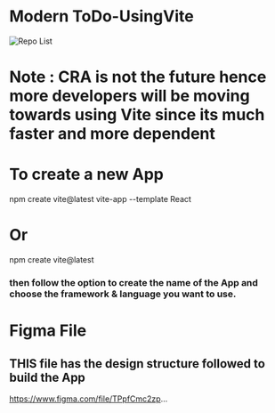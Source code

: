 # Modern ToDo-UsingVite

![Repo List](./image/image.png)

# Note : CRA is not the future hence more developers will be moving towards using Vite since its much faster and more dependent

# To create a new App
npm create vite@latest vite-app --template React

# Or
npm create vite@latest 

### then follow the option to create the name of the App and choose the framework & language you want to use.

# Figma File
## THIS file has the design structure followed to build the App
https://www.figma.com/file/TPpfCmc2zp...
